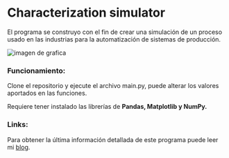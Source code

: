 # Characterization simulator

El programa se construyo con el fin de crear una simulación de un proceso usado en las industrias para la automatización de sistemas de producción.

![imagen de grafica](https://lh3.googleusercontent.com/-8jS2EDPlOxY/YbERGV1XehI/AAAAAAAAAq4/EINwDy14-cshGvpxqZgGdr9cZ-kq9c1dwCNcBGAsYHQ/image.png "imagen de grafica")

### Funcionamiento:

Clone el repositorio y ejecute el archivo main.py, puede alterar los valores aportados en las funciones.

Requiere tener instalado las librerías de **Pandas, Matplotlib y NumPy.**



### Links:

Para obtener la última información detallada de este programa puede leer mi [blog](http://https://jrdatascience.blogspot.com/2021/12/simulacion-de-sistema-de-control.html "blog").